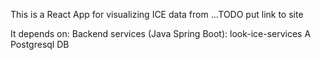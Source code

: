 This is a React App for visualizing ICE data from ...TODO put link to site

It depends on:
Backend services (Java Spring Boot): look-ice-services
A Postgresql DB

